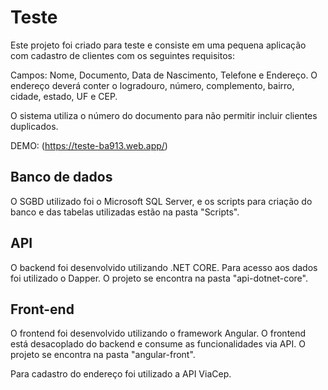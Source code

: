 # Teste

Este projeto foi criado para teste e consiste em uma pequena aplicação com cadastro de clientes com os seguintes requisitos:

Campos: Nome, Documento, Data de Nascimento, Telefone e Endereço. O endereço deverá conter o logradouro, número, complemento, bairro, cidade, estado, UF e CEP. 

O sistema utiliza o número do documento para não permitir incluir clientes duplicados.

DEMO: (https://teste-ba913.web.app/)

## Banco de dados

O SGBD utilizado foi o Microsoft SQL Server, e os scripts para criação do banco e das tabelas utilizadas estão na pasta "Scripts".

## API

O backend foi desenvolvido utilizando .NET CORE. Para acesso aos dados foi utilizado o Dapper. O projeto se encontra na pasta "api-dotnet-core".

## Front-end

O frontend foi desenvolvido utilizando o framework Angular. O frontend está desacoplado do backend e consume as funcionalidades via API. O projeto se encontra na pasta "angular-front".

Para cadastro do endereço foi utilizado a API ViaCep.

